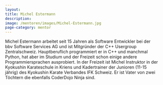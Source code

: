 ```yaml
---
layout:
title: Michel Estermann
description:
image: /mentoren/images/Michel-Estermann.jpg
page-category: mentor
---
```


Michel Estermann arbeitet seit 15 Jahren als Software Entwickler bei der bbv Software Services AG und ist Mitgründer der C++ Usergroup Zentralschweiz. Hauptberuflich programmiert er in C++ und manchmal Python, hat aber im Studium und der Freizeit schon einige andere Programmiersprachen ausprobiert.  In der Freizeit ist Michel Instruktor in der Kyokushin Karateschule in Kriens und Kadertrainer der Junioren (11-15 jährig) des Kyokushin Karate Verbandes IFK Schweiz. Er ist Vater von zwei Töchtern die ebenfalls CoderDojo Ninja sind.
